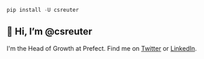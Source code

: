 ```python
pip install -U csreuter
```

## 👋 Hi, I’m @csreuter

I'm the Head of Growth at Prefect. Find me on [Twitter](http://www.twitter.com/csreuter) or [LinkedIn](https://www.linkedin.com/in/csreuter/).


<!---
csreuter/csreuter is a ✨ special ✨ repository because its `README.md` (this file) appears on your GitHub profile.
You can click the Preview link to take a look at your changes.
--->
